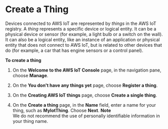 # Create a Thing<a name="create-aws-thing"></a>

Devices connected to AWS IoT are represented by *things* in the AWS IoT registry\. A *thing* represents a specific device or logical entity\. It can be a physical device or sensor \(for example, a light bulb or a switch on the wall\)\. It can also be a logical entity, like an instance of an application or physical entity that does not connect to AWS IoT, but is related to other devices that do \(for example, a car that has engine sensors or a control panel\)\.

**To create a thing**

1. On the **Welcome to the AWS IoT Console** page, in the navigation pane, choose **Manage**\.

1. On the **You don't have any things yet** page, choose **Register a thing**\.

1. On the **Creating AWS IoT things** page, choose **Create a single thing**\.

1. On the **Create a thing** page, in the **Name** field, enter a name for your thing, such as **MyIotThing**\. Choose **Next**\.
**Note**  
We do not recommend the use of personally identifiable information in your thing name\.